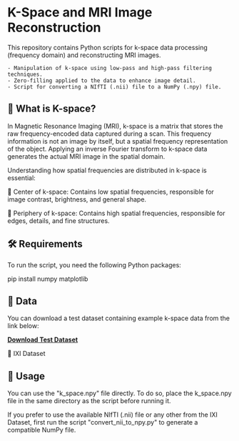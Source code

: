 # K-Space  and MRI Image Reconstruction

This repository contains  Python scripts for  k-space data processing (frequency domain) and reconstructing MRI images.

    - Manipulation of k-space using low-pass and high-pass filtering techniques.
    - Zero-filling applied to the data to enhance image detail.
    - Script for converting a NIfTI (.nii) file to a NumPy (.npy) file.

## 🔬 What is K-space?

In Magnetic Resonance Imaging (MRI), k-space is a matrix that stores the raw frequency-encoded data captured during a scan. This frequency information is not an image by itself, but a spatial frequency representation of the object. Applying an inverse Fourier transform to k-space data generates the actual MRI image in the spatial domain.

Understanding how spatial frequencies are distributed in k-space is essential:

🎯 Center of k-space: Contains low spatial frequencies, responsible for image contrast, brightness, and general shape.

🧠 Periphery of k-space: Contains high spatial frequencies, responsible for edges, details, and fine structures.

## 🛠 Requirements

To run the script, you need the following Python packages:

pip install numpy matplotlib

## 📁 Data

You can download a test dataset containing example k-space data from the link below:

**[Download Test Dataset](https://drive.google.com/drive/folders/14-C4XG2RXxJ6UIR2E59yeX-NDFvfbpIq?usp=sharing)**

🔗 IXI Dataset

## 🩻 Usage

You can use the "k_space.npy" file directly.
To do so, place the k_space.npy file in the same directory as the script before running it.

If you prefer to use the available NIfTI (.nii) file or any other from the IXI Dataset, first run the script "convert_nii_to_npy.py" to generate a compatible NumPy file.
